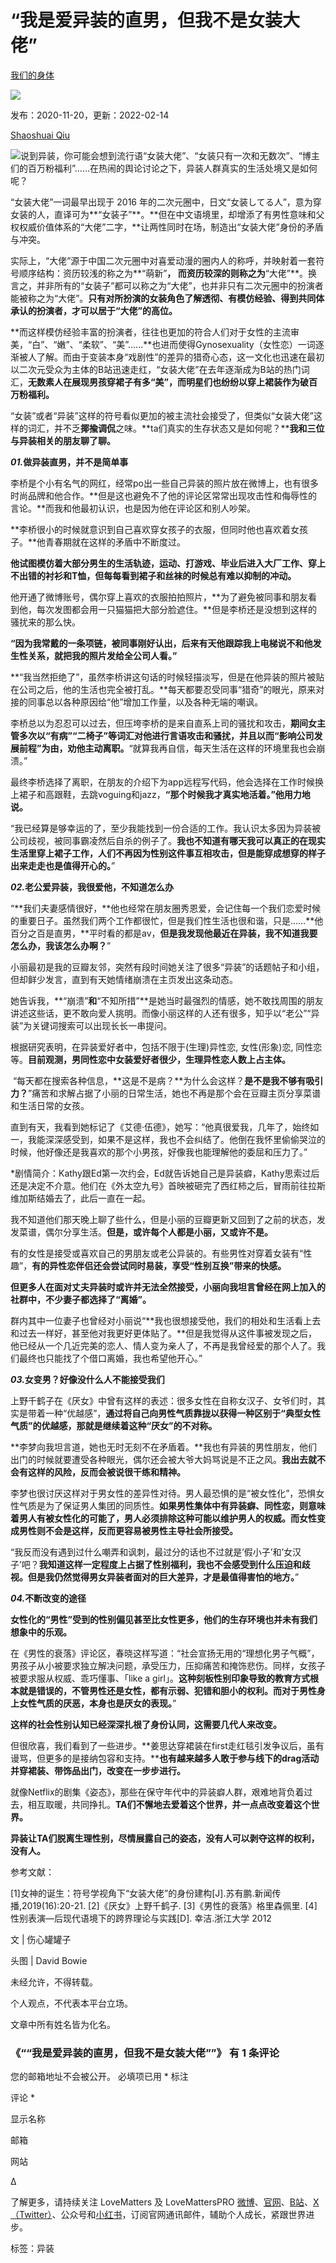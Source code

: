 # “我是爱异装的直男，但我不是女装大佬”

[我们的身体](https://matters.love/category/our-bodies/)

![](https://matters.love/wp-content/uploads/2022/02/12171605866680_.pic_.jpg.webp)

发布：2020-11-20，更新：2022-02-14

[Shaoshuai Qiu](https://matters.love/author/shaoshuai-qiu/)

![说到异装，你可能会想到流行语“女装大佬”、“女装只有一次和无数次”、“博主们的百万粉福利”……在热闹的舆论讨论之下，异装人群真实的生活处境又是如何呢？](https://i0.wp.com/matters.love/wp-content/uploads/2022/02/12171605866680_.pic_.jpg?resize=1276%2C544)

“女装大佬”一词最早出现于 2016 年的二次元圈中，日文“女装してる人”，意为穿女装的人，直译可为**“女装子”**。**但在中文语境里，却增添了有男性意味和父权权威价值体系的“大佬”二字，**让两性同时在场，制造出“女装大佬”身份的矛盾与冲突。

实际上，“大佬”源于中国二次元圈中对喜爱动漫的圈内人的称呼，并映射着一套符号顺序结构：资历较浅的称之为**“萌新”**， 而资历较深的则称之为**“大佬”**。换言之，并非所有的“女装子”都可以称之为“大佬”，也并非只有二次元圈中的扮演者能被称之为“大佬”。**只有对所扮演的女装角色了解透彻、有模仿经验、得到共同体承认的扮演者，才可以居于“大佬”的高位。**

**而这样模仿经验丰富的扮演者，往往也更加的符合人们对于女性的主流审美，“白”、“嫩”、“柔软”、“美”……**也进而使得Gynosexuality（女性恋）一词逐渐被人了解。而由于变装本身“戏剧性”的差异的猎奇心态，这一文化也迅速在最初以二次元受众为主体的B站迅速走红，“女装大佬”在去年逐渐成为B站的热门词汇，**无数素人在展现男孩穿裙子有多“美”，而明星们也纷纷以穿上裙装作为破百万粉福利。**

“女装”或者“异装”这样的符号看似更加的被主流社会接受了，但类似“女装大佬”这样的词汇，并不乏**揶揄调侃**之味。**ta们真实的生存状态又是如何呢？****我和三位与异装相关的朋友聊了聊。**

_**01.**_****做异装直男，并不是简单事****

李桥是个小有名气的网红，经常po出一些自己异装的照片放在微博上，也有很多时尚品牌和他合作。**但是这也避免不了他的评论区常常出现攻击性和侮辱性的言论。**而我和他最初认识，也是因为他在评论区和别人吵架。

**李桥很小的时候就意识到自己喜欢穿女孩子的衣服，但同时他也喜欢着女孩子。**他青春期就在这样的矛盾中不断度过。

**他试图模仿着大部分男生的生活轨迹，运动、打游戏、毕业后进入大厂工作、穿上不出错的衬衫和T恤，但每每看到裙子和丝袜的时候总有难以抑制的冲动。**

他开通了微博账号，偶尔穿上喜欢的衣服拍拍照片，**为了避免被同事和朋友看到他，每次发图都会用一只猫猫把大部分脸遮住。**但是李桥还是没想到这样的骚扰来的那么快。

**“因为我常戴的一条项链，被同事刚好认出，后来有天他跟踪我上电梯说不和他发生性关系，就把我的照片发给全公司人看。”**

**“我当然拒绝了”，虽然李桥讲这句话的时候轻描淡写，但是在他异装的照片被贴在公司之后，他的生活也完全被打乱。**每天都要忍受同事“猎奇”的眼光，原来对接的同事总以各种原因给“他”增加工作量，以及各种无端的嘲讽。

李桥总以为忍忍可以过去，但压垮李桥的是来自直系上司的骚扰和攻击，**期间女主管多次以“有病”“二椅子”等词汇对他进行言语攻击和骚扰，并且以而“影响公司发展前程”为由，劝他主动离职。**“就算我再自信，每天生活在这样的环境里我也会崩溃。”

最终李桥选择了离职，在朋友的介绍下为app远程写代码，他会选择在工作时候换上裙子和高跟鞋，去跳voguing和jazz，**“那个时候我才真实地活着。”他用力地说。**

“我已经算是够幸运的了，至少我能找到一份合适的工作。我认识太多因为异装被公司歧视，被同事霸凌然后自杀的例子了。**我也不知道有哪天我可以真正的在现实生活里穿上裙子工作，人们不再因为性别这件事互相攻击，但是能穿成想穿的样子出来走走也是值得开心的。**”

_**02.**_****老公爱异装，我很爱他，不知道怎么办****

“**我们夫妻感情很好，**他也经常在朋友圈秀恩爱，会记住每一个我们恋爱时候的重要日子。虽然我们两个工作都很忙，但是我们性生活也很和谐，只是……**他百分之百是直男，**平时看的都是av，**但是我发现他最近在异装，我不知道我要怎么办，我该怎么办啊？**”

小丽最初是我的豆瓣友邻，突然有段时间她关注了很多“异装”的话题帖子和小组，但却鲜少发言，直到有天她情绪崩溃在主页发出这条动态。

她告诉我，**“崩溃”**和**“不知所措”**是她当时最强烈的情感，她不敢找周围的朋友讲述这些话，更不敢向爱人挑明。而像小丽这样的人还有很多，知乎以“老公”“异装”为关键词搜索可以出现长长一串提问。

根据研究表明，在异装爱好者中，包括不限于(生理)异性恋, 女性(形象)恋, 同性恋等。**目前观测，男同性恋中女装爱好者很少，生理异性恋人数上占主体。**

 “每天都在搜索各种信息，**这是不是病？**为什么会这样？**是不是我不够有吸引力？**”痛苦和求解占据了小丽的日常生活，她也不再是那个会在豆瓣主页分享菜谱和生活日常的女孩。

直到有天，我看到她标记了《艾德·伍德》，她写：“他真很爱我，几年了，始终如一，我能深深感受到，如果不是这样，我也不会纠结了。他倒在我怀里偷偷哭泣的时候，他好像还是我喜欢的那个小男孩，好像我也能理解他的委屈和压力了。”

\*剧情简介：Kathy跟Ed第一次约会，Ed就告诉她自己是异装癖，Kathy思索过后还是决定不介意。他们在《外太空九号》首映被砸完了西红柿之后，冒雨前往拉斯维加斯结婚去了，此后一直在一起。

我不知道他们那天晚上聊了些什么，但是小丽的豆瓣更新又回到了之前的状态，发发菜谱，偶尔分享生活。**但是，或许每个人都是小丽，又或许不是。**

有的女性是接受或喜欢自己的男朋友或老公异装的。有些男性对穿着女装有“性趣”，**有的异性恋伴侣还会尝试同时易装，享受“性别互换”带来的快感。**

**但更多人在面对丈夫异装时或许并无法全然接受，小丽向我坦言曾经在网上加入的社群中，不少妻子都选择了“离婚”。**

群内其中一位妻子也曾经对小丽说“**我也很想接受他，我们的相处和生活看上去和过去一样好，甚至他对我更好更体贴了。**但是我觉得从这件事被发现之后，他已经从一个几近完美的恋人、情人变为亲人了，不再是我曾经爱的那个人了。我们最终也只能找了个借口离婚，我也希望他开心。”

_**03.**_****女变男？好像没什么人不能接受我们****

上野千鹤子在《厌女》中曾有这样的表述：很多女性在自称女汉子、女爷们时，其实是带着一种“优越感”，**通过将自己向男性气质靠拢以获得一种区别于“典型女性气质”的优越感，那就是继续着这种“厌女”的不对称。**

**李梦向我坦言道，她也无时无刻不在矛盾着。**我也有异装的男性朋友，他们出门的时候就要遭受各种眼光，偶尔还会被大爷大妈骂说是不正之风。**我出去就不会有这样的风险，反而会被说很干练和精神。**

李梦也很讨厌这样对于男女性的差异性对待。男人最恐惧的是“被女性化”，恐惧女性气质是为了保证男人集团的同质性。**如果男性集体中有异装癖、同性恋，则意味着男人有被女性化的可能了，男人必须排除这种可能以维护男人的权威。而女性变成男性则不会是这样，反而更容易被男性主导社会所接受。**

“我反而没有遇到过什么嘲弄和讽刺，最过分的话也不过就是’假小子’和’女汉子’吧？**我知道这样一定程度上占据了性别福利，我也不会感受到什么压迫和歧视。但是我仍然觉得男女异装者面对的巨大差异，才是最值得害怕的地方。**”

_**04.**_****不断改变的途径****

**女性化的“男性”受到的性别偏见甚至比女性更多，他们的生存环境也并未有我们想象中的乐观。**

在《男性的衰落》评论区，春晓这样写道：“社会宣扬无用的“理想化男子气概”，男孩子从小被要求独立解决问题，承受压力，压抑痛苦和掩饰悲伤。同样，女孩子被要求服从权威、乖巧懂事、「like a girl」。**这种刻板性别印象导致的教育方式根本就是错误的，不管男性还是女性，都有示弱、犯错和胆小的权利。而对于男性身上女性气质的厌恶，本身也是厌女的表现。**”

**这样的社会性别认知已经深深扎根了身份认同，这需要几代人来改变。**

但很欣喜，我们看到了一些进步。**姜思达穿裙装在first走红毯引发争议后，虽有谩骂，但更多的是接纳包容和支持。****也有越来越多人敢于参与线下的drag活动并穿裙装、带饰品出门，改变在一步步进行。**

就像Netflix的剧集《姿态》，那些在保守年代中的异装癖人群，艰难地背负着过去，相互取暖，共同挣扎。**TA们不懈地去爱着这个世界，并一点点改变着这个世界。**

**异装让TA们脱离生理性别，尽情展露自己的姿态，没有人可以剥夺这样的权利，没有人。**

参考文献：

\[1\]女神的诞生：符号学视角下“女装大佬”的身份建构\[J\].苏有鹏.新闻传播,2019(16):20-21.
\[2\]《厌女》上野千鹤子.
\[3\]《男性的衰落》格里森佩里.
\[4\]性别表演—后现代语境下的跨界理论与实践\[D\]. 幸洁.浙江大学 2012

文 | 伤心罐罐子

头图 | David Bowie

未经允许，不得转载。

个人观点，不代表本平台立场。

文章中所有姓名皆为化名。

### 《““我是爱异装的直男，但我不是女装大佬””》 有 1 条评论

您的邮箱地址不会被公开。 必填项已用 \* 标注

评论 \*

显示名称

邮箱

网站

Δ

了解更多，请持续关注 LoveMatters 及 LoveMattersPRO [微](https://weibo.com/u/3149081847)[博](https://www.weibo.com/lovematters)、[官网](http://matters.love/)、[B站](https://space.bilibili.com/30585013)、[X（Twitter）](https://twitter.com/LoveMattersCN)、公众号和[小红书](https://www.xiaohongshu.com/user/profile/62bd4cc7000000001501d477)，订阅官网通讯邮件，辅助个人成长，紧跟世界进步。

标签：异装
